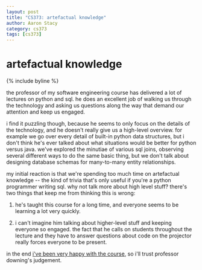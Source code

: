 ```yaml
---
layout: post
title: "CS373: artefactual knowledge"
author: Aaron Stacy
category: cs373
tags: [cs373]
---
```


# artefactual knowledge

{% include byline %}

the professor of my software engineering course has delivered a lot of lectures
on python and sql. he does an excellent job of walking us through the
technology and asking us questions along the way that demand our attention and
keep us engaged.

i find it puzzling though, because he seems to only focus on the details of the
technology, and he doesn't really give us a high-level overview. for example we
go over every detail of built-in python data structures, but i don't think he's
ever talked about what situations would be better for python versus java. we've
explored the minutiae of various sql joins, observing several different ways to
do the same basic thing, but we don't talk about designing database schemas for
many-to-many entity relationships.

my initial reaction is that we're spending too much time on artefactual
knowledge -- the kind of trivia that's only useful if you're a python
programmer writing sql. why not talk more about high level stuff? there's two
things that keep me from thinking this is wrong:

1. he's taught this course for a long time, and everyone seems to be learning a
lot very quickly.

1. i can't imagine him talking about higher-level stuff and keeping everyone so
engaged. the fact that he calls on students throughout the lecture and they
have to answer questions about code on the projector really forces everyone to
be present.

in the end [i've been very happy with the course][best], so i'll trust
professor downing's judgement.

[best]: /writings/the-best-part-about-the-course/
